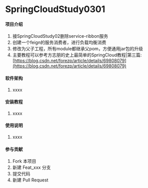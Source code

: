 # SpringCloudStudy0301

#### 项目介绍

1. 接SpringCloudStudy02删除service-ribbon服务
2. 创建一个feign的服务消费者，进行负载均衡消费
3. 修改为父子工程，所有module都继承父pom，方便通用jar包的升级
4. 主要教程可以参考方志朋的史上最简单的SpringCloud教程|第三篇:[https://blog.csdn.net/forezp/article/details/69808079](https://blog.csdn.net/forezp/article/details/69808079)

#### 软件架构

1. xxxx

#### 安装教程

1. xxxx

#### 使用说明

1. xxxx

#### 参与贡献

1. Fork 本项目
2. 新建 Feat_xxx 分支
3. 提交代码
4. 新建 Pull Request
